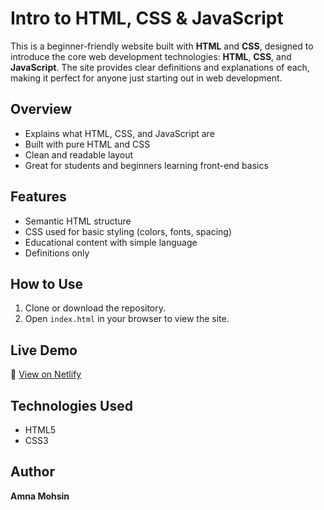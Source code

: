 #  Intro to HTML, CSS & JavaScript

This is a beginner-friendly website built with **HTML** and **CSS**, designed to introduce the core web development technologies: **HTML**, **CSS**, and **JavaScript**. The site provides clear definitions and explanations of each, making it perfect for anyone just starting out in web development.

## Overview

-  Explains what HTML, CSS, and JavaScript are
-  Built with pure HTML and CSS 
-  Clean and readable layout
-  Great for students and beginners learning front-end basics

##  Features

-  Semantic HTML structure
-  CSS used for basic styling (colors, fonts, spacing)
-  Educational content with simple language
-  Definitions only 

##  How to Use

1. Clone or download the repository.
2. Open `index.html` in your browser to view the site.

##  Live Demo

🔗 [View on Netlify](https://web-basics.netlify.app/)

## Technologies Used

- HTML5
- CSS3

##  Author

**Amna Mohsin**


